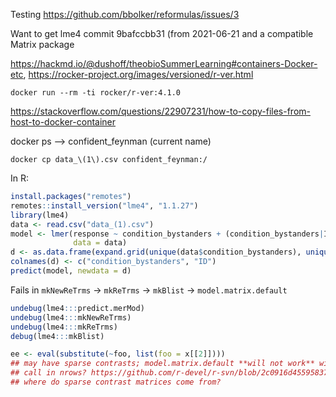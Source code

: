 
Testing https://github.com/bbolker/reformulas/issues/3

Want to get lme4 commit 9bafccbb31 (from 2021-06-21 and a compatible Matrix package

https://hackmd.io/@dushoff/theobioSummerLearning#containers-Docker-etc,
https://rocker-project.org/images/versioned/r-ver.html

```
docker run --rm -ti rocker/r-ver:4.1.0
```

https://stackoverflow.com/questions/22907231/how-to-copy-files-from-host-to-docker-container

docker ps --> confident_feynman (current name)

```
docker cp data_\(1\).csv confident_feynman:/
```

In R:

```r
install.packages("remotes")
remotes::install_version("lme4", "1.1.27")
library(lme4)
data <- read.csv("data_(1).csv")
model <- lmer(response ~ condition_bystanders + (condition_bystanders|ID), 
              data = data)
d <- as.data.frame(expand.grid(unique(data$condition_bystanders), unique(data$ID)))
colnames(d) <- c("condition_bystanders", "ID")
predict(model, newdata = d)
```

Fails in `mkNewReTrms` → `mkReTrms` → `mkBlist` → `model.matrix.default`

```r
undebug(lme4:::predict.merMod)
undebug(lme4:::mkNewReTrms)
undebug(lme4:::mkReTrms)
debug(lme4:::mkBlist)

ee <- eval(substitute(~foo, list(foo = x[[2]])))
## may have sparse contrasts; model.matrix.default **will not work** with sparse contrast matrices
## call in nrows? https://github.com/r-devel/r-svn/blob/2c0916d455958379652d0debb71c9cab72a912f4/src/main/util.c#L81-L94
## where do sparse contrast matrices come from?
```
